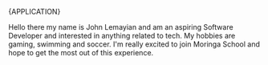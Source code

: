 {APPLICATION}

Hello there my name is John Lemayian and am an aspiring Software Developer and interested in anything related to tech. My hobbies are gaming, swimming and soccer.
I'm really excited to join Moringa School and hope to get the most out of this experience.
